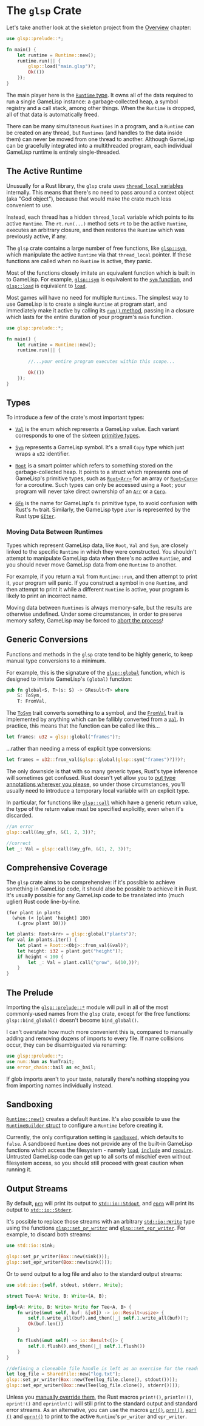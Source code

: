 # The `glsp` Crate

Let's take another look at the skeleton project from the [Overview](overview.md) chapter:

```rust
use glsp::prelude::*;

fn main() {
	let runtime = Runtime::new();
	runtime.run(|| {
		glsp::load("main.glsp")?;
		Ok(())
	});
}
```

The main player here is the [`Runtime` type](https://docs.rs/glsp/*/glsp/struct.Runtime.html). 
It owns all of the data required to run a single GameLisp instance: a garbage&#8209;collected heap, 
a symbol registry and a call stack, among other things. When the `Runtime` is dropped, all of that 
data is automatically freed.

There can be many simultaneous `Runtimes` in a program, and a `Runtime` can be created
on any thread, but `Runtimes` (and handles to the data inside them) can never be moved from one 
thread to another. Although GameLisp can be gracefully integrated into a multithreaded program, 
each individual GameLisp runtime is entirely single-threaded.


## The Active Runtime

Unusually for a Rust library, the `glsp` crate uses [`thread_local` variables][0] internally. 
This means that there's no need to pass around a context object (aka "God object"), because that 
would make the crate much less convenient to use.

[0]: https://doc.rust-lang.org/std/macro.thread_local.html

Instead, each thread has a hidden `thread_local` variable which points to its active `Runtime`. 
The `rt.run(...)` method sets `rt` to be the active `Runtime`, executes an arbitrary closure, 
and then restores the `Runtime` which was previously active, if any.

The `glsp` crate contains a large number of free functions, like [`glsp::sym`], which 
manipulate the active `Runtime` via that `thread_local` pointer. If these functions are called 
when no `Runtime` is active, they panic.

Most of the functions closely imitate an equivalent function which is built in to GameLisp.
For example, [`glsp::sym`] is equivalent to the [`sym` function](../std/sym), and [`glsp::load`] 
is equivalent to [`load`](../std/load).

[`glsp::sym`]: https://docs.rs/glsp/*/glsp/fn.sym.html
[`glsp::load`]: https://docs.rs/glsp/*/glsp/fn.load.html

Most games will have no need for multiple `Runtimes`. The simplest way to use GameLisp is to 
create a single `Runtime` at program start, and immediately make it active by calling its 
[`run()` method], passing in a closure which lasts for the entire duration of your program's
`main` function.

[`run()` method]: https://docs.rs/glsp/*/glsp/struct.Runtime.html#method.run

```rust
use glsp::prelude::*;

fn main() {
	let runtime = Runtime::new();
	runtime.run(|| {
		
		//...your entire program executes within this scope...

		Ok(())
	});
}
```


## Types

To introduce a few of the crate's most important types:

- [`Val`] is the enum which represents a GameLisp value. Each variant corresponds to 
  one of the sixteen [primitive types](syntax-and-types.md#type-summary).

- [`Sym`] represents a GameLisp symbol. It's a small `Copy` type which just wraps a
  `u32` identifier.

- [`Root`] is a smart pointer which refers to something stored on the garbage-collected 
  heap. It points to a struct which represents one of GameLisp's primitive types, such as 
  [`Root<Arr>`] for an array or [`Root<Coro>`] for a coroutine. Such types can only be accessed
  using a `Root`; your program will never take direct ownership of an [`Arr`] or a [`Coro`].

- [`GFn`] is the name for GameLisp's `fn` primitive type, to avoid confusion with Rust's
  `Fn` trait. Similarly, the GameLisp type `iter` is represented by the Rust type [`GIter`].

[`Val`]: https://docs.rs/glsp/*/glsp/enum.Val.html
[`Sym`]: https://docs.rs/glsp/*/glsp/struct.Sym.html
[`Root`]: https://docs.rs/glsp/*/glsp/struct.Root.html
[`Root<Arr>`]: https://docs.rs/glsp/*/glsp/struct.Arr.html
[`Arr`]: https://docs.rs/glsp/*/glsp/struct.Arr.html
[`Root<Coro>`]: https://docs.rs/glsp/*/glsp/struct.Coro.html
[`Coro`]: https://docs.rs/glsp/*/glsp/struct.Coro.html
[`GFn`]: https://docs.rs/glsp/*/glsp/struct.GFn.html
[`GIter`]: https://docs.rs/glsp/*/glsp/struct.GIter.html

### Moving Data Between Runtimes

Types which represent GameLisp data, like `Root`, `Val` and `Sym`, are closely linked to the
specific `Runtime` in which they were constructed. You shouldn't attempt to manipulate GameLisp 
data when there's no active `Runtime`, and you should never move GameLisp data from one `Runtime` 
to another.

For example, if you return a `Val` from `Runtime::run`, and then attempt to print it, your
program will panic. If you construct a symbol in one `Runtime`, and then attempt to print it
while a different `Runtime` is active, your program is likely to print an incorrect name.

Moving data between `Runtimes` is always memory-safe, but the results are otherwise undefined.
Under some circumstances, in order to preserve memory safety, GameLisp may be forced to 
[abort the process]!

[abort the process]: https://doc.rust-lang.org/std/process/fn.abort.html


## Generic Conversions

Functions and methods in the `glsp` crate tend to be highly generic, to keep manual type 
conversions to a minimum.

For example, this is the signature of the [`glsp::global`] function, which is designed
to imitate GameLisp's `(global)` function:

[`glsp::global`]: https://docs.rs/glsp/*/glsp/fn.global.html

```rust
pub fn global<S, T>(s: S) -> GResult<T> where
    S: ToSym,
    T: FromVal, 
```

The [`ToSym`] trait converts something to a symbol, and the [`FromVal`] trait is implemented by 
anything which can be fallibly converted from a [`Val`]. In practice, this means that the function 
can be called like this...

[`ToSym`]: https://docs.rs/glsp/*/glsp/trait.ToSym.html
[`FromVal`]: https://docs.rs/glsp/*/glsp/trait.FromVal.html
[`Val`]: https://docs.rs/glsp/*/glsp/enum.Val.html

```rust
let frames: u32 = glsp::global("frames")?;
```

...rather than needing a mess of explicit type conversions:

```rust
let frames = u32::from_val(&glsp::global(glsp::sym("frames")?)?)?;
```

The only downside is that with so many generic types, Rust's type inference will sometimes get 
confused. Rust doesn't yet allow you to [put type annotations wherever you please][1], so under
those circumstances, you'll usually need to introduce a temporary local variable with an
explicit type.

[1]: https://github.com/rust-lang/rfcs/pull/2522

In particular, for functions like [`glsp::call`] which have a generic return value, the type of
the return value must be specified explicitly, even when it's discarded.

[`glsp::call`]: https://docs.rs/glsp/*/glsp/fn.call.html
	
```rust
//an error
glsp::call(&my_gfn, &(1, 2, 3))?;

//correct
let _: Val = glsp::call(&my_gfn, &(1, 2, 3))?;
```


## Comprehensive Coverage

The `glsp` crate aims to be comprehensive: if it's possible to achieve something in GameLisp code,
it should also be possible to achieve it in Rust. It's usually possible for any GameLisp code to be
translated into (much uglier) Rust code line-by-line.
	
	(for plant in plants
	  (when (< [plant 'height] 100)
	    (.grow plant 10)))

```rust
let plants: Root<Arr> = glsp::global("plants")?;
for val in plants.iter() {
	let plant = Root::<Obj>::from_val(&val)?;
    let height: i32 = plant.get("height")?;
    if height < 100 {
        let _: Val = plant.call("grow", &(10,))?;
    }
}
```


## The Prelude

Importing the [`glsp::prelude::*`] module will pull in all of the most commonly-used names 
from the `glsp` crate, except for the free functions: `glsp::bind_global()` doesn't become 
`bind_global()`. 

[`glsp::prelude::*`]: https://docs.rs/glsp/*/glsp/prelude/index.html

I can't overstate how much more convenient this is, compared to manually adding and removing 
dozens of imports to every file. If name collisions occur, they can be disambiguated via renaming:
	
```rust
use glsp::prelude::*;
use num::Num as NumTrait;
use error_chain::bail as ec_bail;
```

If glob imports aren't to your taste, naturally there's nothing stopping you from importing
names individually instead.


## Sandboxing

[`Runtime::new()`] creates a default `Runtime`. It's also possible to use the 
[`RuntimeBuilder` struct] to configure a `Runtime` before creating it.

[`Runtime::new()`]: https://docs.rs/glsp/*/glsp/struct.Runtime.html#method.new
[`RuntimeBuilder` struct]: https://docs.rs/glsp/*/glsp/struct.RuntimeBuilder.html

Currently, the only configuration setting is [`sandboxed`], which defaults to `false`. A sandboxed
`Runtime` does not provide any of the built-in GameLisp functions which access the filesystem - 
namely [`load`](../std/load), [`include`](../std/include) and [`require`](../std/require). 
Untrusted GameLisp code can get up to all sorts of mischief even without filesystem access, so 
you should still proceed with great caution when running it.

[`sandboxed`]: https://docs.rs/glsp/*/glsp/struct.RuntimeBuilder.html#method.sandboxed


## Output Streams

By default, [`prn`](../std/prn-fn) will print its output to [`std::io::Stdout`], and 
[`eprn`](../std/eprn) will print its output to [`std::io::Stderr`].

It's possible to replace those streams with an arbitrary [`std::io::Write`] type using the 
functions [`glsp::set_pr_writer`] and [`glsp::set_epr_writer`]. For example, to 
discard both streams:

[`std::io::Stdout`]: https://doc.rust-lang.org/std/io/struct.Stdout.html
[`std::io::Stderr`]: https://doc.rust-lang.org/std/io/struct.Stderr.html
[`std::io::Write`]: https://doc.rust-lang.org/std/io/trait.Write.html
[`glsp::set_pr_writer`]: https://docs.rs/glsp/*/glsp/fn.set_pr_writer.html
[`glsp::set_epr_writer`]: https://docs.rs/glsp/*/glsp/fn.set_epr_writer.html

```rust
use std::io::sink;

glsp::set_pr_writer(Box::new(sink()));
glsp::set_epr_writer(Box::new(sink()));
```

Or to send output to a log file and also to the standard output streams:

```rust
use std::io::{self, stdout, stderr, Write};

struct Tee<A: Write, B: Write>(A, B);

impl<A: Write, B: Write> Write for Tee<A, B> {
	fn write(&mut self, buf: &[u8]) -> io::Result<usize> {
		self.0.write_all(buf).and_then(|_| self.1.write_all(buf))?;
		Ok(buf.len())
	}

	fn flush(&mut self) -> io::Result<()> {
		self.0.flush().and_then(|_| self.1.flush())
	}
}

//defining a cloneable file handle is left as an exercise for the reader
let log_file = SharedFile::new("log.txt");
glsp::set_pr_writer(Box::new(Tee(log_file.clone(), stdout())));
glsp::set_epr_writer(Box::new(Tee(log_file.clone(), stderr())));
```

Unless you [manually override them](https://github.com/rust-lang/rust/issues/31343), the Rust 
macros `print!()`, `println!()`, `eprint!()` and `eprintln!()` will still print to the standard
output and standard error streams. As an alternative, you can use the macros [`pr!()`], [`prn!()`],
[`epr!()`] and [`eprn!()`] to print to the active `Runtime`'s `pr_writer` and `epr_writer`.

[`pr!()`]: https://docs.rs/glsp/*/glsp/macro.pr.html
[`prn!()`]: https://docs.rs/glsp/*/glsp/macro.prn.html
[`epr!()`]: https://docs.rs/glsp/*/glsp/macro.epr.html
[`eprn!()`]: https://docs.rs/glsp/*/glsp/macro.eprn.html
